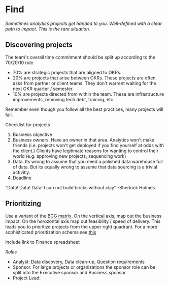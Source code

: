 # Find
_Sometimes analytics projects get handed to you. Well-defined with a clear path to impact. This is the rare situation._

## Discovering projects

The team's overall time commitment should be split up according to the 70/20/10 rule.
- 70% are strategic projects that are aligned to OKRs. 
- 20% are projects that arise between OKRs. These projects are often asks from partner or client teams. They don't warrent waiting for the next OKR quarter / semester.
- 10% are projects directed from within the team. These are infrastructure improvements, removing tech debt, training, etc.

Remember even though you follow all the best practices, many projects will fail.

Checklist for projects

1. Business objective
1. Business owners. Have an owner in that area. Analytics won't make friends (i.e. projects won't get deployed if you find yourself at odds with the client.) Clients have legitimate reasons for wanting to control their world (e.g. approving new projects, sequencing work)
1. Data. Its wrong to assume that you need a polished data warehouse full of data. But its equally wrong to assume that data sourcing is a trivial activitiy.
1. Deadline

“Data! Data! Data! I can not build bricks without clay” -Sherlock Holmes

## Prioritizing

Use a variant of the [BCG matrix](https://www.bcg.com/about/our-history/growth-share-matrix.aspx). On the vertical axis, map out the business impact. On the horozontal axis map out feasibility / speed of delivery. This leads you to prioritize projects from the upper right quadrant. For a more sophisticated prioritization schema see [this](https://hbr.org/2018/10/how-to-decide-which-data-science-projects-to-pursue)

Include link to Finance spreadsheet



*Roles*
- Analyst: Data discovery, Data clean-up, Question requirements
- Sponsor. For large projects or organizations the sponsor role can be split into the Executive sponsor and Business sponsor. 
- Project Lead: